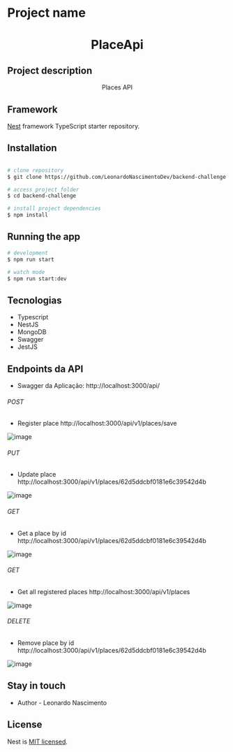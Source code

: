 
# Project name
<h1 align="center">PlaceApi</h1>

## Project description
<p align="center">Places API</p>


## Framework

[Nest](https://github.com/nestjs/nest) framework TypeScript starter repository.

## Installation

```bash

# clone repository
$ git clone https://github.com/LeonardoNascimentoDev/backend-challenge.git

# access project folder
$ cd backend-challenge

# install project dependencies
$ npm install


```

## Running the app

```bash
# development
$ npm run start

# watch mode
$ npm run start:dev
```
## Tecnologias
  - Typescript
  - NestJS
  - MongoDB
  - Swagger
  - JestJS

## Endpoints da API

 - Swagger da Aplicação: http://localhost:3000/api/ 
 
 
###### POST
- Register place
	http://localhost:3000/api/v1/places/save
  
![image](https://user-images.githubusercontent.com/50468893/179626373-99a312c6-7ee6-4ada-983d-d3fb165543e0.png)

###### PUT
- Update place
	http://localhost:3000/api/v1/places/62d5ddcbf0181e6c39542d4b
  
![image](https://user-images.githubusercontent.com/50468893/179627601-2b8735c7-731c-498c-b524-bb53b5329a92.png)

###### GET
- Get a place by id
	http://localhost:3000/api/v1/places/62d5ddcbf0181e6c39542d4b
  
![image](https://user-images.githubusercontent.com/50468893/179627842-437c9fd1-de99-4b4d-abdf-bf848707b2ca.png)

###### GET
- Get all registered places
	http://localhost:3000/api/v1/places
  
![image](https://user-images.githubusercontent.com/50468893/179628116-3ba260da-f5c1-4a29-97fd-8f51afa88905.png)

###### DELETE
- Remove place by id
	http://localhost:3000/api/v1/places/62d5ddcbf0181e6c39542d4b
  
![image](https://user-images.githubusercontent.com/50468893/179628264-aea0caa4-f9ca-4e24-92ec-d32bec20b5ad.png)

## Stay in touch

- Author - Leonardo Nascimento

## License

  Nest is [MIT licensed](LICENSE).
